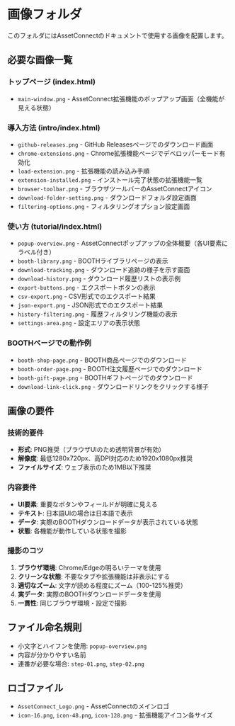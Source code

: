 # 画像フォルダ

このフォルダにはAssetConnectのドキュメントで使用する画像を配置します。

## 必要な画像一覧

### トップページ (index.html)
- `main-window.png` - AssetConnect拡張機能のポップアップ画面（全機能が見える状態）

### 導入方法 (intro/index.html)
- `github-releases.png` - GitHub Releasesページでのダウンロード画面
- `chrome-extensions.png` - Chrome拡張機能ページでデベロッパーモード有効化
- `load-extension.png` - 拡張機能の読み込み手順
- `extension-installed.png` - インストール完了状態の拡張機能一覧
- `browser-toolbar.png` - ブラウザツールバーのAssetConnectアイコン
- `download-folder-setting.png` - ダウンロードフォルダ設定画面
- `filtering-options.png` - フィルタリングオプション設定画面

### 使い方 (tutorial/index.html)
- `popup-overview.png` - AssetConnectポップアップの全体概要（各UI要素にラベル付き）
- `booth-library.png` - BOOTHライブラリページの表示
- `download-tracking.png` - ダウンロード追跡の様子を示す画面
- `download-history.png` - ダウンロード履歴リストの表示例
- `export-buttons.png` - エクスポートボタンの表示
- `csv-export.png` - CSV形式でのエクスポート結果
- `json-export.png` - JSON形式でのエクスポート結果
- `history-filtering.png` - 履歴フィルタリング機能の表示
- `settings-area.png` - 設定エリアの表示状態

### BOOTHページでの動作例
- `booth-shop-page.png` - BOOTH商品ページでのダウンロード
- `booth-order-page.png` - BOOTH注文履歴ページでのダウンロード
- `booth-gift-page.png` - BOOTHギフトページでのダウンロード
- `download-link-click.png` - ダウンロードリンクをクリックする様子

## 画像の要件

### 技術的要件
- **形式**: PNG推奨（ブラウザUIのため透明背景が有効）
- **解像度**: 最低1280x720px、高DPI対応のため1920x1080px推奨
- **ファイルサイズ**: ウェブ表示のため1MB以下推奨

### 内容要件
- **UI要素**: 重要なボタンやフィールドが明確に見える
- **テキスト**: 日本語UIの場合は日本語で表示
- **データ**: 実際のBOOTHダウンロードデータが表示されている状態
- **状態**: 各機能が動作している状態を撮影

### 撮影のコツ
1. **ブラウザ環境**: Chrome/Edgeの明るいテーマを使用
2. **クリーンな状態**: 不要なタブや拡張機能は非表示にする
3. **適切なズーム**: 文字が読める程度にズーム（100-125%推奨）
4. **実データ**: 実際のBOOTHダウンロードデータを使用
5. **一貫性**: 同じブラウザ環境・設定で撮影

## ファイル命名規則
- 小文字とハイフンを使用: `popup-overview.png`
- 内容が分かりやすい名前
- 連番が必要な場合: `step-01.png`, `step-02.png`

## ロゴファイル
- `AssetConnect_Logo.png` - AssetConnectのメインロゴ
- `icon-16.png`, `icon-48.png`, `icon-128.png` - 拡張機能アイコン各サイズ